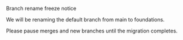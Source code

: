 Branch rename freeze notice

We will be renaming the default branch from main to foundations.

Please pause merges and new branches until the migration completes.
